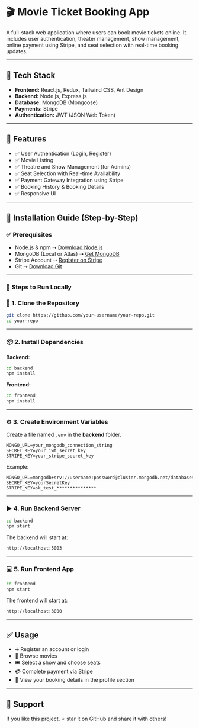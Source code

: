 
# 🎬 Movie Ticket Booking App

A full-stack web application where users can book movie tickets online. It includes user authentication, theater management, show management, online payment using Stripe, and seat selection with real-time booking updates.

---

## 🧠 **Tech Stack**

- **Frontend:** React.js, Redux, Tailwind CSS, Ant Design
- **Backend:** Node.js, Express.js
- **Database:** MongoDB (Mongoose)
- **Payments:** Stripe
- **Authentication:** JWT (JSON Web Token)

---

## 🌟 **Features**

- ✅ User Authentication (Login, Register)
- ✅ Movie Listing
- ✅ Theatre and Show Management (for Admins)
- ✅ Seat Selection with Real-time Availability
- ✅ Payment Gateway Integration using Stripe
- ✅ Booking History & Booking Details
- ✅ Responsive UI

---

## 🔧 **Installation Guide (Step-by-Step)**

### ✅ Prerequisites

- Node.js & npm ➝ [Download Node.js](https://nodejs.org/)
- MongoDB (Local or Atlas) ➝ [Get MongoDB](https://www.mongodb.com/)
- Stripe Account ➝ [Register on Stripe](https://dashboard.stripe.com/register)
- Git ➝ [Download Git](https://git-scm.com/)

---

### 🚀 **Steps to Run Locally**

### 🔗 1. Clone the Repository

```bash
git clone https://github.com/your-username/your-repo.git
cd your-repo
```

---

### 📦 2. Install Dependencies

**Backend:**

```bash
cd backend
npm install
```

**Frontend:**

```bash
cd frontend
npm install
```

---

### ⚙️ 3. Create Environment Variables

Create a file named `.env` in the **backend** folder.

```env
MONGO_URL=your_mongodb_connection_string
SECRET_KEY=your_jwt_secret_key
STRIPE_KEY=your_stripe_secret_key
```

Example:

```env
MONGO_URL=mongodb+srv://username:password@cluster.mongodb.net/databasename
SECRET_KEY=yourSecretKey
STRIPE_KEY=sk_test_***************
```

---

### ▶️ 4. Run Backend Server

```bash
cd backend
npm start
```

The backend will start at:

```
http://localhost:5003
```

---

### 💻 5. Run Frontend App

```bash
cd frontend
npm start
```

The frontend will start at:

```
http://localhost:3000
```

---

## ✅ **Usage**

- ➕ Register an account or login
- 🎥 Browse movies
- 🎟️ Select a show and choose seats
- 💳 Complete payment via Stripe
- 📃 View your booking details in the profile section

---




## 🙌 **Support**

If you like this project, ⭐️ star it on GitHub and share it with others!
